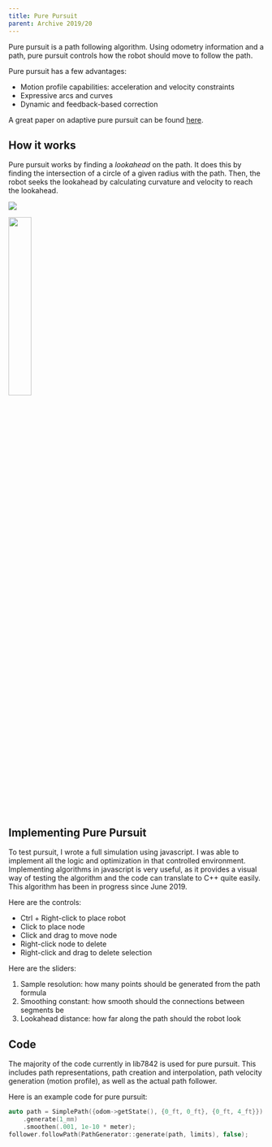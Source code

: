 ```yaml
---
title: Pure Pursuit
parent: Archive 2019/20
---
```


Pure pursuit is a path following algorithm. Using odometry information and a path, pure pursuit controls how the robot should move to follow the path.

Pure pursuit has a few advantages:

- Motion profile capabilities: acceleration and velocity constraints
- Expressive arcs and curves
- Dynamic and feedback-based correction

A great paper on adaptive pure pursuit can be found [here](https://www.chiefdelphi.com/t/paper-implementation-of-the-adaptive-pure-pursuit-controller/166552/).

## How it works

Pure pursuit works by finding a _lookahead_ on the path. It does this by finding the intersection of a circle of a given radius with the path. Then, the robot seeks the lookahead by calculating curvature and velocity to reach the lookahead.

![]({{site.url}}/assets/images/pure-pursuit.png)

<img src="{{site.url}}/assets/images/lookahead.png" width="30%" />

## Implementing Pure Pursuit

To test pursuit, I wrote a full simulation using javascript. I was able to implement all the logic and optimization in that controlled environment. Implementing algorithms in javascript is very useful, as it provides a visual way of testing the algorithm and the code can translate to C++ quite easily. This algorithm has been in progress since June 2019.

<object width="100%" height="500" data="{{site.url}}/assets/demos/pathGeneration/index.html"> 
</object>

Here are the controls:

- Ctrl + Right-click to place robot
- Click to place node
- Click and drag to move node
- Right-click node to delete
- Right-click and drag to delete selection

Here are the sliders:

1. Sample resolution: how many points should be generated from the path formula
2. Smoothing constant: how smooth should the connections between segments be
3. Lookahead distance: how far along the path should the robot look

## Code

The majority of the code currently in lib7842 is used for pure pursuit. This includes path representations, path creation and interpolation, path velocity generation (motion profile), as well as the actual path follower.

Here is an example code for pure pursuit:

```cpp
auto path = SimplePath({odom->getState(), {0_ft, 0_ft}, {0_ft, 4_ft}})
    .generate(1_mm)
    .smoothen(.001, 1e-10 * meter);
follower.followPath(PathGenerator::generate(path, limits), false);
```
